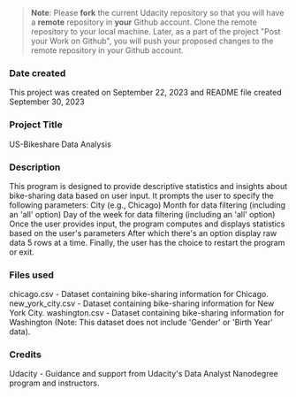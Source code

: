 >**Note**: Please **fork** the current Udacity repository so that you will have a **remote** repository in **your** Github account. Clone the remote repository to your local machine. Later, as a part of the project "Post your Work on Github", you will push your proposed changes to the remote repository in your Github account.

### Date created
This project was created on September 22, 2023 and README file created September 30, 2023

### Project Title
US-Bikeshare Data Analysis

### Description
This program is designed to provide descriptive statistics and insights about bike-sharing data based on user input. 
It prompts the user to specify the following parameters:
City (e.g., Chicago)
Month for data filtering (including an 'all' option)
Day of the week for data filtering (including an 'all' option)
Once the user provides input, the program computes and displays statistics based on the user's parameters 
After which there's an option display raw data 5 rows at a time.
Finally, the user has the choice to restart the program or exit.


### Files used
chicago.csv - Dataset containing bike-sharing information for Chicago.
new_york_city.csv - Dataset containing bike-sharing information for New York City.
washington.csv - Dataset containing bike-sharing information for Washington (Note: This dataset does not include 'Gender' or 'Birth Year' data).

### Credits
Udacity - Guidance and support from Udacity's Data Analyst Nanodegree program and instructors.